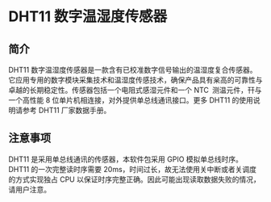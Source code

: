 # DHT11 数字温湿度传感器

## 简介

DHT11 数字温湿度传感器是一款含有已校准数字信号输出的温湿度复合传感器。它应用专用的数字模块采集技术和温湿度传感技术，确保产品具有枀高的可靠性与卓越的长期稳定性。传感器包括一个电阻式感湿元件和一个 NTC 测温元件，幵与一个高性能 8 位单片机相连接，对外提供单总线通讯接口。更多 DHT11 的使用说明请参考 DHT11 厂家数据手册。

## 注意事项

DHT11 是采用单总线通讯的传感器，本软件包采用 GPIO 模拟单总线时序。DHT11 的一次完整读时序需要 20ms，时间过长，故无法使用关中断或者关调度的方式实现独占 CPU 以保证时序完整正确。因此可能出现读取数据失败的情况，请用户注意。



